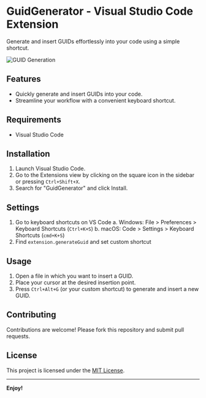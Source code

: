 # GuidGenerator - Visual Studio Code Extension

Generate and insert GUIDs effortlessly into your code using a simple shortcut.

![GUID Generation](images/guid-generation.gif)

## Features

- Quickly generate and insert GUIDs into your code.
- Streamline your workflow with a convenient keyboard shortcut.

## Requirements

- Visual Studio Code

## Installation

1. Launch Visual Studio Code.
2. Go to the Extensions view by clicking on the square icon in the sidebar or pressing `Ctrl+Shift+X`.
3. Search for "GuidGenerator" and click Install.

## Settings

1. Go to keyboard shortcuts on VS Code
    a. Windows: File > Preferences > Keyboard Shortcuts (`Ctrl+K+S`)
    b. macOS: Code > Settings > Keyboard  Shortcuts (`cmd+K+S`)
2. Find `extension.generateGuid` and set custom shortcut

## Usage

1. Open a file in which you want to insert a GUID.
2. Place your cursor at the desired insertion point.
3. Press `Ctrl+Alt+G` (or your custom shortcut) to generate and insert a new GUID.

## Contributing

Contributions are welcome! Please fork this repository and submit pull requests.

## License

This project is licensed under the [MIT License](LICENSE).

---

**Enjoy!**
